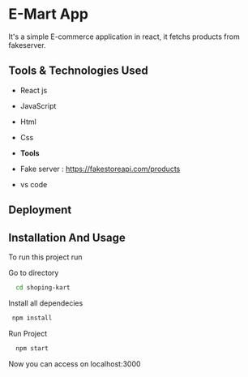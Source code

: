 
# E-Mart App

It's a simple E-commerce application in react, it fetchs products from fakeserver.



## Tools & Technologies Used

- React js
- JavaScript
- Html
- Css

- **Tools**
- Fake server : https://fakestoreapi.com/products
- vs code

## Deployment



## Installation And Usage

To run this project run

Go to directory
```bash
  cd shoping-kart
```
Install all dependecies
```bash
 npm install
```
Run Project
```bash
  npm start
```

Now you can access  on localhost:3000 

